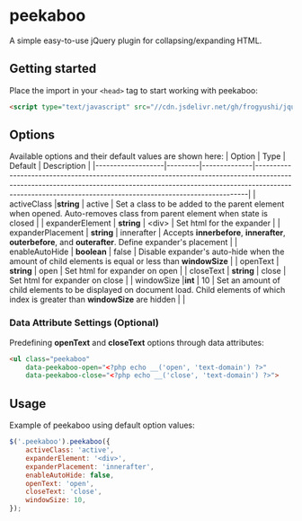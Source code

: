 # peekaboo

A simple easy-to-use jQuery plugin for collapsing/expanding HTML.

## Getting started
Place the import in your `<head>` tag to start working with peekaboo:
```html
<script type="text/javascript" src="//cdn.jsdelivr.net/gh/frogyushi/jquery-peekaboo/jquery.peekaboo.min.js"></script>
```

## Options
Available options and their default values are shown here:
| Option            | Type    | Default      | Description                                                                                                                                                                                                                            |
|-------------------|---------|--------------|----------------------------------------------------------------------------------------------------------------------------------------------------------------------------------------------------------------------------------------|
| activeClass       |**string**  | active     | Set a class to be added to the parent element when opened. Auto-removes class from parent element when state is closed                                                                          |
| expanderElement   | **string**  | \<div\>    | Set html for the expander                                                                                                                                                                                                              |
| expanderPlacement | **string**  | innerafter | Accepts **innerbefore**, **innerafter**, **outerbefore**, and **outerafter**. Define expander's placement |
| enableAutoHide  | **boolean** | false        | Disable expander's auto-hide when the amount of child elements is equal or less than **windowSize**                                                                                                                                                  |
| openText          | **string**  | open       | Set html for expander on open                                                                                                                                                                                                          |
| closeText         | **string**  | close      | Set html for expander on close                                                                                                                                                                                                         |
| windowSize        |**int**     | 10          | Set an amount of child elements to be displayed on document load. Child elements of which index is greater than **windowSize** are hidden                                                                                                   |                                                |

### Data Attribute Settings (Optional)
Predefining **openText** and **closeText** options through data attributes:
```html
<ul class="peekaboo"
    data-peekaboo-open="<?php echo __('open', 'text-domain') ?>"
    data-peekaboo-close="<?php echo __('close', 'text-domain') ?>">
```

## Usage
Example of peekaboo using default option values:
```js
$('.peekaboo').peekaboo({
    activeClass: 'active',
    expanderElement: '<div>',
    expanderPlacement: 'innerafter',
    enableAutoHide: false,
    openText: 'open',
    closeText: 'close',
    windowSize: 10,
});
```
